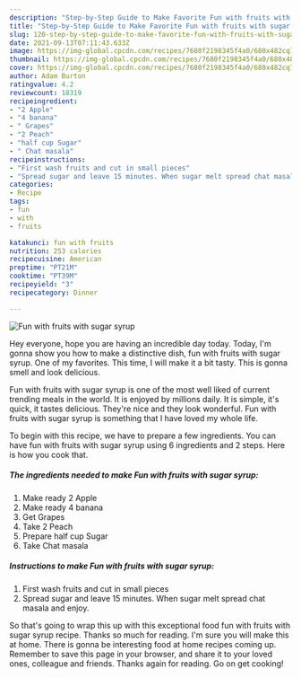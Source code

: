 ```yaml
---
description: "Step-by-Step Guide to Make Favorite Fun with fruits with sugar syrup"
title: "Step-by-Step Guide to Make Favorite Fun with fruits with sugar syrup"
slug: 120-step-by-step-guide-to-make-favorite-fun-with-fruits-with-sugar-syrup
date: 2021-09-13T07:11:43.633Z
image: https://img-global.cpcdn.com/recipes/7680f2198345f4a0/680x482cq70/fun-with-fruits-with-sugar-syrup-recipe-main-photo.jpg
thumbnail: https://img-global.cpcdn.com/recipes/7680f2198345f4a0/680x482cq70/fun-with-fruits-with-sugar-syrup-recipe-main-photo.jpg
cover: https://img-global.cpcdn.com/recipes/7680f2198345f4a0/680x482cq70/fun-with-fruits-with-sugar-syrup-recipe-main-photo.jpg
author: Adam Burton
ratingvalue: 4.2
reviewcount: 18319
recipeingredient:
- "2 Apple"
- "4 banana"
- " Grapes"
- "2 Peach"
- "half cup Sugar"
- " Chat masala"
recipeinstructions:
- "First wash fruits and cut in small pieces"
- "Spread sugar and leave 15 minutes. When sugar melt spread chat masala and enjoy."
categories:
- Recipe
tags:
- fun
- with
- fruits

katakunci: fun with fruits 
nutrition: 253 calories
recipecuisine: American
preptime: "PT21M"
cooktime: "PT39M"
recipeyield: "3"
recipecategory: Dinner

---
```



![Fun with fruits with sugar syrup](https://img-global.cpcdn.com/recipes/7680f2198345f4a0/680x482cq70/fun-with-fruits-with-sugar-syrup-recipe-main-photo.jpg)

Hey everyone, hope you are having an incredible day today. Today, I'm gonna show you how to make a distinctive dish, fun with fruits with sugar syrup. One of my favorites. This time, I will make it a bit tasty. This is gonna smell and look delicious.



Fun with fruits with sugar syrup is one of the most well liked of current trending meals in the world. It is enjoyed by millions daily. It is simple, it's quick, it tastes delicious. They're nice and they look wonderful. Fun with fruits with sugar syrup is something that I have loved my whole life.


To begin with this recipe, we have to prepare a few ingredients. You can have fun with fruits with sugar syrup using 6 ingredients and 2 steps. Here is how you cook that.

<!--inarticleads1-->

##### The ingredients needed to make Fun with fruits with sugar syrup:

1. Make ready 2 Apple
1. Make ready 4 banana
1. Get  Grapes
1. Take 2 Peach
1. Prepare half cup Sugar
1. Take  Chat masala




<!--inarticleads2-->

##### Instructions to make Fun with fruits with sugar syrup:

1. First wash fruits and cut in small pieces
1. Spread sugar and leave 15 minutes. When sugar melt spread chat masala and enjoy.




So that's going to wrap this up with this exceptional food fun with fruits with sugar syrup recipe. Thanks so much for reading. I'm sure you will make this at home. There is gonna be interesting food at home recipes coming up. Remember to save this page in your browser, and share it to your loved ones, colleague and friends. Thanks again for reading. Go on get cooking!

